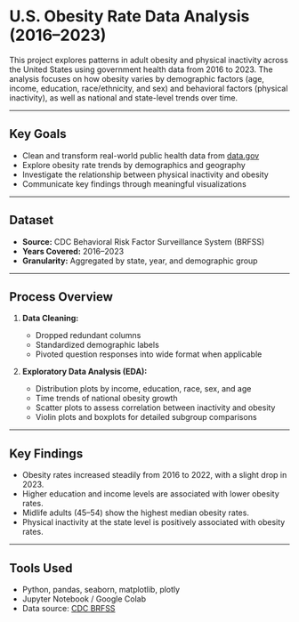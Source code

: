 # U.S. Obesity Rate Data Analysis (2016–2023)

This project explores patterns in adult obesity and physical inactivity across the United States using government health data from 2016 to 2023. The analysis focuses on how obesity varies by demographic factors (age, income, education, race/ethnicity, and sex) and behavioral factors (physical inactivity), as well as national and state-level trends over time.

---

## Key Goals

- Clean and transform real-world public health data from [data.gov](https://www.data.gov/)
- Explore obesity rate trends by demographics and geography
- Investigate the relationship between physical inactivity and obesity
- Communicate key findings through meaningful visualizations

---

## Dataset

- **Source:** CDC Behavioral Risk Factor Surveillance System (BRFSS)
- **Years Covered:** 2016–2023
- **Granularity:** Aggregated by state, year, and demographic group

---

## Process Overview

1. **Data Cleaning:**  
   - Dropped redundant columns  
   - Standardized demographic labels  
   - Pivoted question responses into wide format when applicable

2. **Exploratory Data Analysis (EDA):**  
   - Distribution plots by income, education, race, sex, and age  
   - Time trends of national obesity growth  
   - Scatter plots to assess correlation between inactivity and obesity  
   - Violin plots and boxplots for detailed subgroup comparisons

---

## Key Findings

- Obesity rates increased steadily from 2016 to 2022, with a slight drop in 2023.
- Higher education and income levels are associated with lower obesity rates.
- Midlife adults (45–54) show the highest median obesity rates.
- Physical inactivity at the state level is positively associated with obesity rates.

---

## Tools Used

- Python, pandas, seaborn, matplotlib, plotly
- Jupyter Notebook / Google Colab
- Data source: [CDC BRFSS](https://data.cdc.gov/Nutrition-Physical-Activity-and-Obesity/Nutrition-Physical-Activity-and-Obesity-Behavioral/hn4x-zwk7/about_data/)
